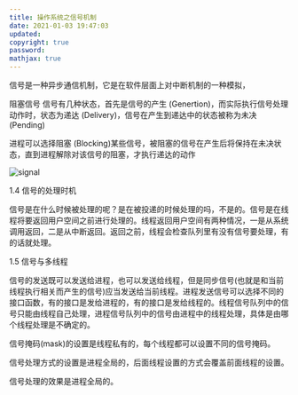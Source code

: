 ```yaml
---
title: 操作系统之信号机制
date: 2021-01-03 19:47:03
updated:
copyright: true
password:
mathjax: true
---
```

信号是一种异步通信机制，它是在软件层面上对中断机制的一种模拟，

阻塞信号
信号有几种状态，首先是信号的产生 (Genertion)，而实际执行信号处理动作时，状态为递达 (Delivery)，信号在产生到递达中的状态被称为未决 (Pending)

进程可以选择阻塞 (Blocking)某些信号，被阻塞的信号在产生后将保持在未决状态，直到进程解除对该信号的阻塞，才执行递达的动作

![signal](https://img-blog.csdnimg.cn/img_convert/a110097ed46dba672cfdd5613699d363.png)

1.4 信号的处理时机

信号是在什么时候被处理的呢？是在被投递的时候处理的吗，不是的。信号是在线程将要返回用户空间之前进行处理的。线程返回用户空间有两种情况，一是从系统调用返回，二是从中断返回。返回之前，线程会检查队列里有没有信号要处理，有的话就处理。

1.5 信号与多线程

信号的发送既可以发送给进程，也可以发送给线程，但是同步信号(也就是和当前线程执行相关而产生的信号)应当发送给当前线程。进程发送信号可以选择不同的接口函数，有的接口是发给进程的，有的接口是发给线程的。线程信号队列中的信号只能由线程自己处理，进程信号队列中的信号由进程中的线程处理，具体是由哪个线程处理是不确定的。

信号掩码(mask)的设置是线程私有的，每个线程都可以设置不同的信号掩码。

信号处理方式的设置是进程全局的，后面线程设置的方式会覆盖前面线程的设置。

信号处理的效果是进程全局的。

